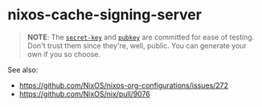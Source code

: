 # nixos-cache-signing-server

> **NOTE**: The [`secret-key`](./secret-key) and [`pubkey`](./pub) are committed for ease of testing.
> Don't trust them since they're, well, public.
> You can generate your own if you so choose.

See also:

- https://github.com/NixOS/nixos-org-configurations/issues/272
- https://github.com/NixOS/nix/pull/9076
